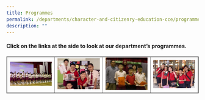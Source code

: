 ```yaml
---
title: Programmes
permalink: /departments/character-and-citizenry-education-cce/programmes/
description: ""
---
```

<h4><strong>Click on the links at the side to look at our department&rsquo;s programmes.</strong></h4>
<table style="border-collapse: collapse; width: 100%;" border="1">
<tbody>
<tr>
<td style="width: 25%;"><img src="/images/prog1.jpg"></td>
<td style="width: 25%;"><img src="/images/prog2.jpg"></td>
<td style="width: 25%;"><img src="/images/prog3.png"></td>
<td style="width: 25%;"><img src="/images/prog4.png"></td>
</tr>
</tbody>
</table>